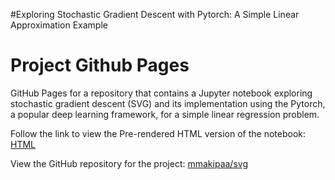 

#Exploring Stochastic Gradient Descent with Pytorch: A Simple Linear Approximation Example

# Project Github Pages

GitHub Pages for a repository that contains a Jupyter notebook exploring stochastic gradient descent (SVG) and its implementation using the Pytorch, a popular deep learning framework, for a simple linear regression problem.

Follow the link to view the Pre-rendered HTML version of the notebook: [HTML](svg_with_pytorch.html)

View the GitHub repository for the project: [mmakipaa/svg](https://github.com/mmakipaa/svg)
